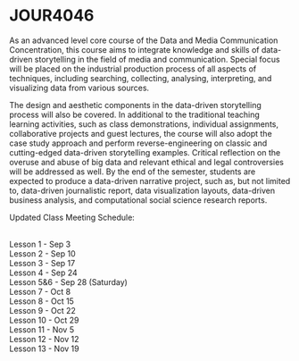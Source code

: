 # JOUR4046
As an advanced level core course of the Data and Media Communication Concentration, this course aims to integrate knowledge and skills of data-driven storytelling in the field of media and communication.  Special focus will be placed on the industrial production process of all aspects of techniques, including searching, collecting, analysing, interpreting, and visualizing data from various sources.  

The design and aesthetic components in the data-driven storytelling process will also be covered.  In additional to the traditional teaching learning activities, such as class demonstrations, individual assignments, collaborative projects and guest lectures, the course will also adopt the case study approach and perform reverse-engineering on classic and cutting-edged data-driven storytelling examples.  Critical reflection on the overuse and abuse of big data and relevant ethical and legal controversies will be addressed as well.  By the end of the semester, students are expected to produce a data-driven narrative project, such as, but not limited to, data-driven journalistic report, data visualization layouts, data-driven business analysis, and computational social science research reports.

Updated Class Meeting Schedule:<br><br>

Lesson 1 - Sep 3<br>
Lesson 2 - Sep 10<br>
Lesson 3 - Sep 17<br>
Lesson 4 - Sep 24<br>
Lesson 5&6 - Sep 28 (Saturday)<br>
Lesson 7 - Oct 8<br>
Lesson 8 - Oct 15<br>
Lesson 9 - Oct 22<br>
Lesson 10 - Oct 29<br>
Lesson 11 - Nov 5<br>
Lesson 12 - Nov 12<br>
Lesson 13 - Nov 19<br>
